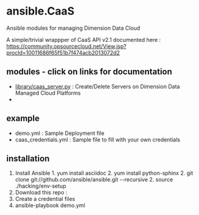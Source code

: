 # ansible.CaaS
Ansible modules for managing Dimension Data Cloud

A simple/trivial wrappper of CaaS API v2.1 documented here : https://community.opsourcecloud.net/View.jsp?procId=10011686f65f51b7f474acb2013072d2

## modules - click on links for documentation
  * [library/caas_server.py](https://github.com/job-so/ansible.CaaS/blob/master/docs/caas_server_module.md) : Create/Delete Servers on Dimension Data Managed Cloud Platforms
  *  

## example
  * demo.yml : Sample Deployment file
  * caas_credentials.yml : Sample file to fill with your own credentials

## installation
  1. Install Ansible
    1. yum install asciidoc
    2. yum install python-sphinx
    2. git clone git://github.com/ansible/ansible.git --recursive
    2. source ./hacking/env-setup
  2. Download this repo : 
  2. Create a credential files
  3. ansible-playbook demo.yml
